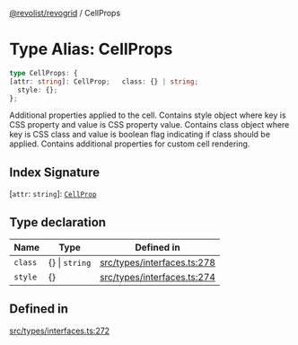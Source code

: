 [@revolist/revogrid](README.md) / CellProps

# Type Alias: CellProps

```ts
type CellProps: {
[attr: string]: CellProp;   class: {} | string;
  style: {};
};
```

Additional properties applied to the cell.
Contains style object where key is CSS property and value is CSS property value.
Contains class object where key is CSS class and value is boolean flag indicating if class should be applied.
Contains additional properties for custom cell rendering.

## Index Signature

 \[`attr`: `string`\]: [`CellProp`](TypeAlias.CellProp.md)

## Type declaration

| Name | Type | Defined in |
| ------ | ------ | ------ |
| `class` | \{\} \| `string` | [src/types/interfaces.ts:278](https://github.com/revolist/revogrid/blob/3fee8276dedac5f7aa7fa43a0495db32609daeca/src/types/interfaces.ts#L278) |
| `style` | \{\} | [src/types/interfaces.ts:274](https://github.com/revolist/revogrid/blob/3fee8276dedac5f7aa7fa43a0495db32609daeca/src/types/interfaces.ts#L274) |

## Defined in

[src/types/interfaces.ts:272](https://github.com/revolist/revogrid/blob/3fee8276dedac5f7aa7fa43a0495db32609daeca/src/types/interfaces.ts#L272)
